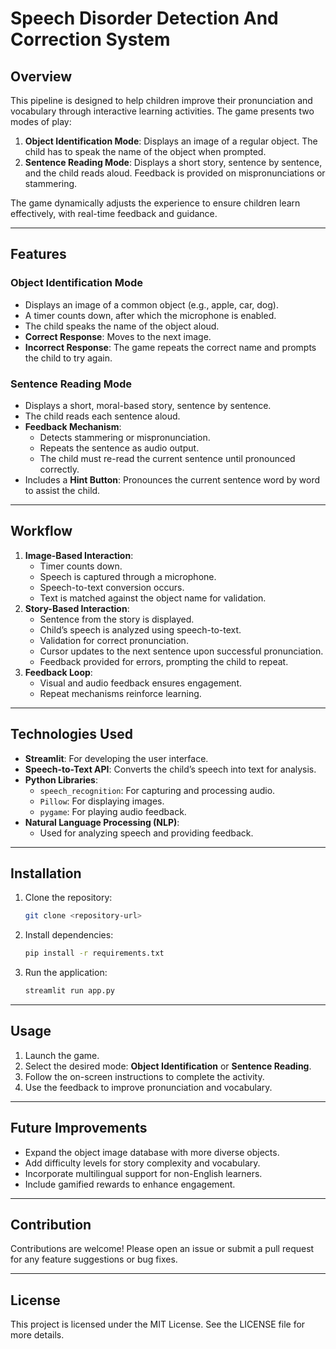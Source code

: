 # Speech Disorder Detection And Correction System 

## Overview
This pipeline is designed to help children improve their pronunciation and vocabulary through interactive learning activities. The game presents two modes of play:
1. **Object Identification Mode**: Displays an image of a regular object. The child has to speak the name of the object when prompted.
2. **Sentence Reading Mode**: Displays a short story, sentence by sentence, and the child reads aloud. Feedback is provided on mispronunciations or stammering.

The game dynamically adjusts the experience to ensure children learn effectively, with real-time feedback and guidance.

---

## Features
### Object Identification Mode
- Displays an image of a common object (e.g., apple, car, dog).
- A timer counts down, after which the microphone is enabled.
- The child speaks the name of the object aloud.
- **Correct Response**: Moves to the next image.
- **Incorrect Response**: The game repeats the correct name and prompts the child to try again.

### Sentence Reading Mode
- Displays a short, moral-based story, sentence by sentence.
- The child reads each sentence aloud.
- **Feedback Mechanism**:
  - Detects stammering or mispronunciation.
  - Repeats the sentence as audio output.
  - The child must re-read the current sentence until pronounced correctly.
- Includes a **Hint Button**: Pronounces the current sentence word by word to assist the child.

---

## Workflow
1. **Image-Based Interaction**:
   - Timer counts down.
   - Speech is captured through a microphone.
   - Speech-to-text conversion occurs.
   - Text is matched against the object name for validation.
2. **Story-Based Interaction**:
   - Sentence from the story is displayed.
   - Child’s speech is analyzed using speech-to-text.
   - Validation for correct pronunciation.
   - Cursor updates to the next sentence upon successful pronunciation.
   - Feedback provided for errors, prompting the child to repeat.
3. **Feedback Loop**:
   - Visual and audio feedback ensures engagement.
   - Repeat mechanisms reinforce learning.

---

## Technologies Used
- **Streamlit**: For developing the user interface.
- **Speech-to-Text API**: Converts the child’s speech into text for analysis.
- **Python Libraries**:
  - `speech_recognition`: For capturing and processing audio.
  - `Pillow`: For displaying images.
  - `pygame`: For playing audio feedback.
- **Natural Language Processing (NLP)**:
  - Used for analyzing speech and providing feedback.

---

## Installation
1. Clone the repository:
   ```bash
   git clone <repository-url>
   ```
2. Install dependencies:
   ```bash
   pip install -r requirements.txt
   ```
3. Run the application:
   ```bash
   streamlit run app.py
   ```

---

## Usage
1. Launch the game.
2. Select the desired mode: **Object Identification** or **Sentence Reading**.
3. Follow the on-screen instructions to complete the activity.
4. Use the feedback to improve pronunciation and vocabulary.

---

## Future Improvements
- Expand the object image database with more diverse objects.
- Add difficulty levels for story complexity and vocabulary.
- Incorporate multilingual support for non-English learners.
- Include gamified rewards to enhance engagement.

---

## Contribution
Contributions are welcome! Please open an issue or submit a pull request for any feature suggestions or bug fixes.

---

## License
This project is licensed under the MIT License. See the LICENSE file for more details.

